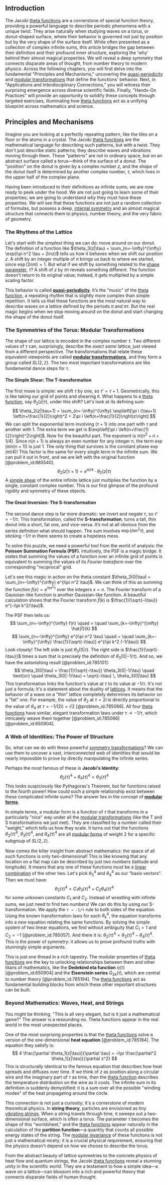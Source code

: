 ## Introduction
The Jacobi [theta functions](@article_id:202418) are a cornerstone of special function theory, providing a powerful language to describe periodic phenomena with a unique twist. They arise naturally when studying waves on a torus, or donut-shaped surface, where their behavior is governed not just by position but by the very shape of the surface itself. While often presented as a collection of complex infinite sums, this article bridges the gap between their definition and their profound inner structure, exploring the 'why' behind their almost magical properties. We will reveal a deep symmetry that connects disparate areas of thought, from number theory to modern physics. Across the following chapters, you will first delve into the fundamental "Principles and Mechanisms," uncovering the [quasi-periodicity](@article_id:262443) and [modular transformations](@article_id:184416) that define the functions' behavior. Next, in "Applications and Interdisciplinary Connections," you will witness their surprising emergence across diverse scientific fields. Finally, "Hands-On Practices" will provide an opportunity to solidify these concepts through targeted exercises, illuminating how [theta functions](@article_id:202418) act as a unifying blueprint across mathematics and science.

## Principles and Mechanisms

Imagine you are looking at a perfectly repeating pattern, like the tiles on a floor or the atoms in a crystal. The Jacobi [theta functions](@article_id:202418) are the mathematical language for describing such patterns, but with a twist. They don't just describe static patterns; they describe waves and vibrations moving through them. These "patterns" are not in ordinary space, but on an abstract surface called a torus—think of the surface of a donut. The "position" on the donut is given by a complex number $z$, and the *shape* of the donut itself is determined by another complex number, $\tau$, which lives in the upper half of the complex plane.

Having been introduced to their definitions as infinite sums, we are now ready to peek under the hood. We are not just going to learn some of their properties; we are going to understand *why* they must have these properties. We will see that these functions are not just a random collection of formulas, but possess a deep, [internal symmetry](@article_id:168233) and an almost magical structure that connects them to physics, number theory, and the very fabric of geometry.

### The Rhythms of the Lattice

Let's start with the simplest thing we can do: move around on our donut. The definition of a function like $\theta_3(z|\tau) = \sum_{n=-\infty}^{\infty} \exp(i\pi n^2 \tau + 2inz)$ tells us how it behaves when we shift our position $z$. A shift by an integer multiple of $\pi$ brings us back to where we started, since $\exp(2n \pi i) = 1$. But what if we shift by something related to the [shape parameter](@article_id:140568), $\tau$? A shift of $z$ by $\pi\tau$ reveals something different. The function doesn't return to its original value; instead, it gets multiplied by a simple scaling factor.

This behavior is called **[quasi-periodicity](@article_id:262443)**. It’s the "music" of the [theta function](@article_id:634864), a repeating rhythm that is slightly more complex than simple repetition. It tells us that these functions are the most natural way to describe waves on a lattice defined by the periods $\pi$ and $\pi\tau$. But the real magic begins when we stop moving around on the donut and start changing the shape of the donut itself.

### The Symmetries of the Torus: Modular Transformations

The shape of our lattice is encoded in the complex number $\tau$. Two different values of $\tau$ can, surprisingly, describe the *exact same* lattice, just viewed from a different perspective. The transformations that relate these equivalent viewpoints are called **[modular transformations](@article_id:184416)**, and they form a group called $SL(2, \mathbb{Z})$. The two most important transformations are like fundamental dance steps for $\tau$.

#### The Simple Shear: The T-transformation

The first move is simple: we shift $\tau$ by one, so $\tau' = \tau+1$. Geometrically, this is like taking our grid of points and shearing it. What happens to a [theta function](@article_id:634864), say $\theta_2(z|\tau)$, under this shift? Let's look at its defining sum:
$$ \theta_2(z|\tau+1) = \sum_{n=-\infty}^{\infty} \exp\left[\pi i (\tau+1) \left(n+\frac{1}{2}\right)^2 + 2\pi i \left(n+\frac{1}{2}\right)z\right] $$
We can split the exponential term involving $(\tau+1)$ into one part with $\tau$ and another with $1$. The extra term we get is $\exp\left[\pi i \left(n+\frac{1}{2}\right)^2\right]$. Now for the beautiful part. The exponent is $\pi i (n^2 + n + 1/4)$. Since $n(n+1)$ is always an even number for any integer $n$, the term $\exp(\pi i n(n+1))$ is just $1$. The only thing that survives is the constant phase $\exp(\pi i / 4)$! This factor is the same for every single term in the infinite sum. We can pull it out in front, and we are left with the original function [@problem_id:885540].
$$ \theta_2(z|\tau+1) = e^{\pi i/4} \cdot \theta_2(z|\tau) $$
A [simple shear](@article_id:180003) of the entire infinite lattice just multiplies the function by a single, constant complex number. This is our first glimpse of the profound rigidity and symmetry of these objects.

#### The Great Inversion: The S-transformation

The second dance step is far more dramatic: we invert and negate $\tau$, so $\tau' = -1/\tau$. This transformation, called the **S-transformation**, turns a tall, thin donut into a short, fat one, and vice-versa. It’s not at all obvious from the series definition what should happen. The sum involves $\exp(i\pi n^2 \tau)$, and sticking $-1/\tau$ in there seems to create a hopeless mess.

To solve this puzzle, we need a powerful tool from the world of analysis: the **Poisson Summation Formula (PSF)**. Intuitively, the PSF is a magic bridge. It states that summing the values of a function over an infinite grid of points is equivalent to summing the values of its *Fourier transform* over the corresponding "reciprocal" grid.

Let's see this magic in action on the theta constant $\theta_3(0|\tau) = \sum_{n=-\infty}^{\infty} e^{i\pi n^2 \tau}$. We can think of this as summing the function $f(x) = e^{i\pi x^2 \tau}$ over the integers $x=n$. The Fourier transform of a Gaussian-like function is another Gaussian-like function. A beautiful calculation shows that the Fourier transform $\hat{f}(k)$ is $\frac{1}{\sqrt{-i\tau}} e^{-i\pi k^2/\tau}$.

The PSF then tells us:
$$ \sum_{n=-\infty}^{\infty} f(n) \quad = \quad \sum_{k=-\infty}^{\infty} \hat{f}(k) $$
$$ \sum_{n=-\infty}^{\infty} e^{i\pi n^2 \tau} \quad = \quad \sum_{k=-\infty}^{\infty} \frac{1}{\sqrt{-i\tau}} e^{i\pi k^2 (-1/\tau)} $$
Look closely! The left side is just $\theta_3(0|\tau)$. The right side is $\frac{1}{\sqrt{-i\tau}}$ times a sum that is precisely the definition of $\theta_3(0|-1/\tau)$. And so, we have the astonishing result [@problem_id:785101]:
$$ \theta_3(0|\tau) = \frac{1}{\sqrt{-i\tau}} \theta_3(0|-1/\tau) \quad \text{or} \quad \theta_3(0|-1/\tau) = \sqrt{-i\tau} \, \theta_3(0|\tau) $$
This transformation links the function's value at $\tau$ to its value at $-1/\tau$. It's not just a formula; it's a statement about the duality of [lattices](@article_id:264783). It means that the behavior of a wave on a "thin" lattice completely determines its behavior on a "fat" one. For example, the value of $\theta_2$ at $\tau=2i$ is directly proportional to the value of $\theta_4$ at $\tau=-1/(2i) = i/2$ [@problem_id:785066]. All four [theta functions](@article_id:202418) have similar, elegant transformation laws under $\tau \to -1/\tau$, which intricately weave them together [@problem_id:785066] [@problem_id:650904].

### A Web of Identities: The Power of Structure

So, what can we do with these powerful [symmetry transformations](@article_id:143912)? We can use them to uncover a vast, interconnected web of identities that would be nearly impossible to prove by directly manipulating the infinite series.

Perhaps the most famous of these is **Jacobi's Identity**:
$$ \theta_2(\tau)^4 + \theta_4(\tau)^4 = \theta_3(\tau)^4 $$
This looks suspiciously like Pythagoras's Theorem, but for functions raised to the fourth power! How could such a simple relationship exist between these complicated infinite sums? The answer lies in the concept of **[modular forms](@article_id:159520)**.

In simple terms, a modular form is a function of $\tau$ that transforms in a particularly "nice" way under all the [modular transformations](@article_id:184416) (like the T and S transformations we just met). They are classified by a number called their "weight," which tells us how they scale. It turns out that the functions $\theta_2(\tau)^4$, $\theta_3(\tau)^4$, and $\theta_4(\tau)^4$ are all [modular forms](@article_id:159520) of weight 2 for a specific subgroup of $SL(2, \mathbb{Z})$.

Now comes the killer insight from abstract mathematics: the space of all such functions is only two-dimensional! This is like knowing that any location on a flat map can be described by just two numbers (latitude and longitude). It means that any one of these functions *must* be a [linear combination](@article_id:154597) of the other two. Let's pick $\theta_3^4$ and $\theta_4^4$ as our "basis vectors". Then we must have:
$$ \theta_2(\tau)^4 = C_1 \theta_3(\tau)^4 + C_2 \theta_4(\tau)^4 $$
for some unknown constants $C_1$ and $C_2$. Instead of wrestling with infinite sums, we just need to find two numbers! We can do this by using our S-transformation. We apply the `τ → -1/τ` rule to both sides of the equation. Using the known transformation laws for each $\theta_k^4$, the equation transforms into a *new* equation relating the same functions. By solving the simple system of two linear equations, we find without ambiguity that $C_1=1$ and $C_2=-1$ [@problem_id:785057]. And there it is: $\theta_2(\tau)^4 = \theta_3(\tau)^4 - \theta_4(\tau)^4$. This is the power of symmetry: it allows us to prove profound truths with stunningly simple arguments.

This is just one thread in a rich tapestry. The modular properties of [theta functions](@article_id:202418) are the key to unlocking relationships between them and other titans of mathematics, like the **Dedekind eta function** $\eta(\tau)$ [@problem_id:650904] and the **Eisenstein series** $G_{2k}(\tau)$, which are central to number theory [@problem_id:785194]. The [theta functions](@article_id:202418) act as fundamental building blocks from which these other important structures can be built.

### Beyond Mathematics: Waves, Heat, and Strings

You might be thinking, "This is all very elegant, but is it just a mathematical game?" The answer is a resounding no. Theta functions appear in the real world in the most unexpected places.

One of the most surprising properties is that the [theta functions](@article_id:202418) solve a version of the one-dimensional **heat equation** [@problem_id:785164]. The equation they satisfy is:
$$ 4 \frac{\partial \theta_1(z|\tau)}{\partial \tau} = -i\pi \frac{\partial^2 \theta_1(z|\tau)}{\partial z^2} $$
This is structurally identical to the famous equation that describes how heat spreads and diffuses over time. If we think of $z$ as position along a circular wire and the imaginary part of $\tau$ as time, then the [theta function](@article_id:634864) describes the temperature distribution on the wire as it cools. The infinite sum in its definition is suddenly demystified: it is a sum over all the possible "winding modes" of the heat propagating around the circle.

This connection is not just a curiosity; it's a cornerstone of modern theoretical physics. In **string theory**, particles are envisioned as tiny [vibrating strings](@article_id:168288). When a string travels through time, it sweeps out a two-dimensional surface, which is often a torus. The parameter $\tau$ becomes the shape of this "worldsheet," and the [theta functions](@article_id:202418) appear naturally in the calculation of the **partition function**—a quantity that counts all possible energy states of the string. The [modular invariance](@article_id:149908) of these functions is not just a mathematical nicety; it is a crucial physical requirement, ensuring that the physics doesn't depend on how we choose to describe the torus.

From the abstract beauty of lattice symmetries to the concrete physics of heat flow and quantum strings, the Jacobi [theta functions](@article_id:202418) reveal a stunning unity in the scientific world. They are a testament to how a simple idea—a wave on a lattice—can blossom into a rich and powerful theory that connects disparate fields of human thought.